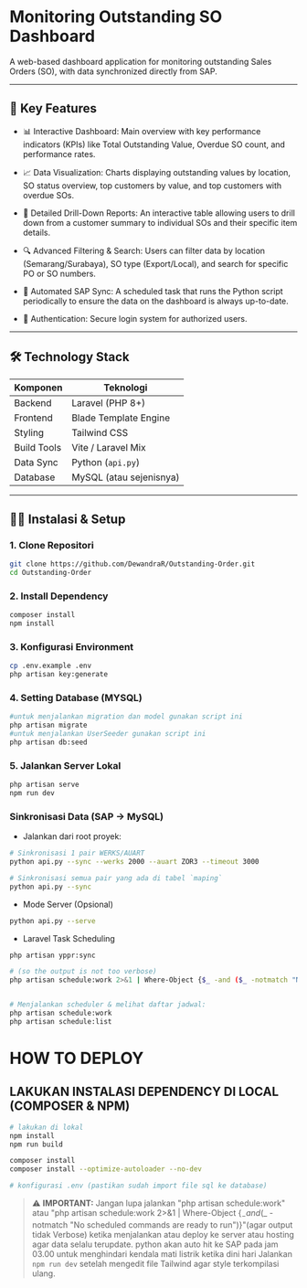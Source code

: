 # Monitoring Outstanding SO Dashboard

A web-based dashboard application for monitoring outstanding Sales Orders (SO), with data synchronized directly from SAP.

---

## 🚀 Key Features

- 📊 Interactive Dashboard: Main overview with key performance indicators (KPIs) like Total Outstanding Value, Overdue SO count, and performance rates.

- 📈 Data Visualization: Charts displaying outstanding values by location, SO status overview, top customers by value, and top customers with overdue SOs.

- 📄 Detailed Drill-Down Reports: An interactive table allowing users to drill down from a customer summary to individual SOs and their specific item details.

- 🔍 Advanced Filtering & Search: Users can filter data by location (Semarang/Surabaya), SO type (Export/Local), and search for specific PO or SO numbers.

- 🔄 Automated SAP Sync: A scheduled task that runs the Python script periodically to ensure the data on the dashboard is always up-to-date.

- 🔐 Authentication: Secure login system for authorized users.

---

## 🛠️ Technology Stack

| Komponen         | Teknologi                           |
|------------------|-------------------------------------|
| Backend          | Laravel (PHP 8+)                    |
| Frontend         | Blade Template Engine               |
| Styling          | Tailwind CSS                        |
| Build Tools      | Vite / Laravel Mix                  |
| Data Sync        | Python (`api.py`)       |
| Database         | MySQL (atau sejenisnya)             |

---

## 🧑‍💻 Instalasi & Setup

### 1. Clone Repositori

```bash
git clone https://github.com/DewandraR/Outstanding-Order.git
cd Outstanding-Order
```

### 2. Install Dependency
```bash
composer install
npm install
```

### 3. Konfigurasi Environment
```bash
cp .env.example .env
php artisan key:generate
```

### 4. Setting Database (MYSQL)

```bash
#untuk menjalankan migration dan model gunakan script ini
php artisan migrate
#untuk menjalankan UserSeeder gunakan script ini
php artisan db:seed
```

### 5. Jalankan Server Lokal
```bash
php artisan serve
npm run dev
```

### Sinkronisasi Data (SAP → MySQL)
- Jalankan dari root proyek:
```bash
# Sinkronisasi 1 pair WERKS/AUART
python api.py --sync --werks 2000 --auart ZOR3 --timeout 3000

# Sinkronisasi semua pair yang ada di tabel `maping`
python api.py --sync

```

- Mode Server (Opsional)
```bash
python api.py --serve

```

- Laravel Task Scheduling
```bash
php artisan yppr:sync

# (so the output is not too verbose)
php artisan schedule:work 2>&1 | Where-Object {$_ -and ($_ -notmatch "No scheduled commands are ready to run")}


# Menjalankan scheduler & melihat daftar jadwal:
php artisan schedule:work
php artisan schedule:list

```
# HOW TO DEPLOY
## LAKUKAN INSTALASI DEPENDENCY DI LOCAL (COMPOSER & NPM)

```bash
# lakukan di lokal
npm install
npm run build

composer install
composer install --optimize-autoloader --no-dev

# konfigurasi .env (pastikan sudah import file sql ke database)
```


> ⚠️ **IMPORTANT:** Jangan lupa jalankan "php artisan schedule:work" atau "php artisan schedule:work 2>&1 | Where-Object {$_ -and ($_ -notmatch "No scheduled commands are ready to run")}"(agar output tidak Verbose) ketika menjalankan atau deploy ke server atau hosting agar data selalu terupdate.
> python akan auto hit ke SAP pada jam 03.00 untuk menghindari kendala mati listrik ketika dini hari 
> Jalankan `npm run dev` setelah mengedit file Tailwind agar style terkompilasi ulang.
